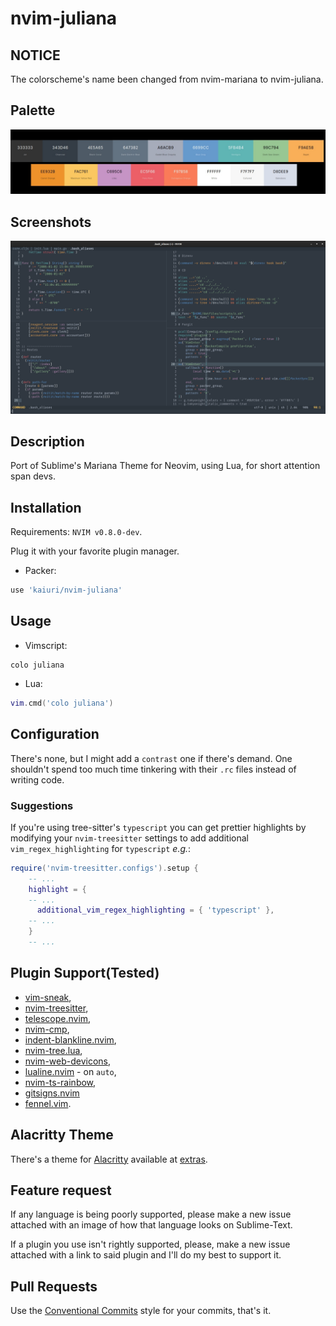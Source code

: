 # nvim-juliana

## NOTICE

The colorscheme's name been changed from nvim-mariana to nvim-juliana.

## Palette

![](./assets/palette.jpg)

## Screenshots

![](./assets/nvim-juliana.png)

## Description

Port of Sublime's Mariana Theme for Neovim, using Lua, for short attention span devs.

## Installation

Requirements: `NVIM v0.8.0-dev`.

Plug it with your favorite plugin manager.

- Packer:

```lua
use 'kaiuri/nvim-juliana'
```

## Usage

- Vimscript:

```vim
colo juliana
```

- Lua:

```lua
vim.cmd('colo juliana')
```

## Configuration

There's none, but I might add a `contrast` one if there's demand. One shouldn't spend too much time tinkering with their `.rc` files instead of writing code.

### Suggestions

If you're using tree-sitter's `typescript` you can get prettier highlights by modifying your `nvim-treesitter` settings to add additional `vim_regex_highlighting` for `typescript` _e.g._:

```lua
require('nvim-treesitter.configs').setup {
    -- ...
    highlight = {
    -- ...
      additional_vim_regex_highlighting = { 'typescript' },
    -- ...
    }
    -- ...
```

## Plugin Support(Tested)

- [vim-sneak](https://github.com/justinmk/vim-sneak),
- [nvim-treesitter](https://github.com/nvim-treesitter/nvim-treesitter),
- [telescope.nvim](https://github.com/nvim-telescope/telescope.nvim),
- [nvim-cmp](https://github.com/hrsh7th/nvim-cmp),
- [indent-blankline.nvim](https://github.com/lukas-reineke/indent-blankline.nvim),
- [nvim-tree.lua](https://github.com/kyazdani42/nvim-tree.lua),
- [nvim-web-devicons](https://github.com/kyazdani42/nvim-web-devicons),
- [lualine.nvim](https://github.com/nvim-lualine/lualine.nvim) - on `auto`,
- [nvim-ts-rainbow](https://github.com/p00f/nvim-ts-rainbow),
- [gitsigns.nvim](https://github.com/lewis6991/gitsigns.nvim)
- [fennel.vim](https://github.com/bakpakin/fennel.vim).

## Alacritty Theme

There's a theme for [Alacritty](https://github.com/alacritty/alacritty/) available at [extras](./extras/juliana_alacritty.yml).

## Feature request

If any language is being poorly supported, please make a new issue attached with an image of how that language looks on Sublime-Text.

If a plugin you use isn't rightly supported, please, make a new issue attached with a link to said plugin and I'll do my best to support it.

## Pull Requests

Use the [Conventional Commits](https://www.conventionalcommits.org/en/v1.0.0/) style for your commits, that's it.
